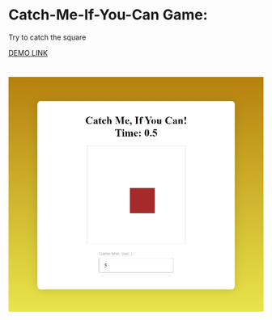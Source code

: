# Catch-Me-If-You-Can Game:
Try to catch the square

[DEMO LINK](https://sv-dubov.github.io/Catch-Me-If-You-Can/)

# <img src="https://github.com/sv-dubov/Catch-Me-If-You-Can/blob/main/catchme_screen.jpg" width="600" >
